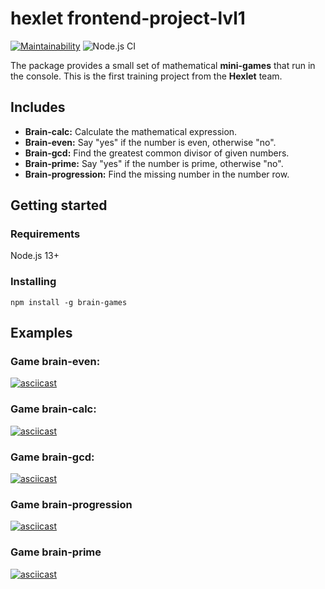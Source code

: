 # hexlet frontend-project-lvl1

[![Maintainability](https://api.codeclimate.com/v1/badges/a3e1317388190cfe0662/maintainability)](https://codeclimate.com/github/krinteron/frontend-project-lvl1/maintainability) ![Node.js CI](https://github.com/krinteron/frontend-project-lvl1/workflows/Node.js%20CI/badge.svg)

The package provides a small set of mathematical **mini-games** that run in the console. This is the first training project from the **Hexlet** team.

## Includes
- **Brain-calc:** Calculate the mathematical expression.
- **Brain-even:** Say "yes" if the number is even, otherwise "no".
- **Brain-gcd:** Find the greatest common divisor of given numbers.
- **Brain-prime:** Say "yes" if the number is prime, otherwise "no".
- **Brain-progression:** Find the missing number in the number row.

## Getting started

### Requirements

Node.js 13+

### Installing

```
npm install -g brain-games
```

## Examples

### Game brain-even:

[![asciicast](https://asciinema.org/a/309321.svg)](https://asciinema.org/a/309321)

### Game brain-calc:

[![asciicast](https://asciinema.org/a/309524.svg)](https://asciinema.org/a/309524)

### Game brain-gcd:

[![asciicast](https://asciinema.org/a/309602.svg)](https://asciinema.org/a/309602)

### Game brain-progression

[![asciicast](https://asciinema.org/a/309621.svg)](https://asciinema.org/a/309621)

### Game brain-prime

[![asciicast](https://asciinema.org/a/309636.svg)](https://asciinema.org/a/309636)